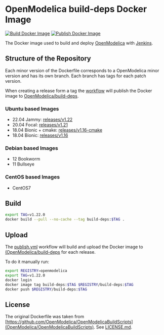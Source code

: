 # OpenModelica build-deps Docker Image

[![Build Docker Image](https://github.com/OpenModelica/build-deps/actions/workflows/build.yml/badge.svg?branch=main)](https://github.com/OpenModelica/build-deps/actions/workflows/build.yml)
[![Publish Docker Image](https://github.com/OpenModelica/build-deps/actions/workflows/publish.yml/badge.svg)](https://github.com/OpenModelica/build-deps/actions/workflows/publish.yml)

The Docker image used to build and deploy
[OpenModelica](https://github.com/OpenModelica/OpenModelica) with
[Jenkins](https://test.openmodelica.org/jenkins/).

## Structure of the Repository

Each minor version of the Dockerfile corresponds to a OpenModelica minor version
and has its own branch. Each branch has tags for each patch version.

When creating a release form a tag the
[workflow](./.github/workflows/publish.yml) will publish the Docker image to
[OpenModelica/build-deps](https://hub.docker.com/repository/docker/OpenModelica/build-deps).

### Ubuntu based Images

  - 22.04 Jammy: [releases/v1.22](https://github.com/OpenModelica/build-deps/tree/releases/v1.22)
  - 20.04 Focal: [releases/v1.21](https://github.com/OpenModelica/build-deps/tree/releases/v1.21)
  - 18.04 Bionic + cmake: [releases/v1.16-cmake](https://github.com/OpenModelica/build-deps/tree/releases/v1.16-cmake)
  - 18.04 Bionic: [releases/v1.16](https://github.com/OpenModelica/build-deps/tree/releases/v1.16)

### Debian based Images

  - 12 Bookworm
  - 11 Bullseye

### CentOS based Images

  - CentOS7

## Build

```bash
export TAG=v1.22.0
docker build --pull --no-cache --tag build-deps:$TAG .
```

## Upload

The [publish.yml](./.github/workflows/publish.yml) workflow will build and
upload the Docker image to
[(OpenModelica/build-deps](https://hub.docker.com/repository/docker/OpenModelica/build-deps)
for each release.

To do it manually run:

```bash
export REGISTRY=openmodelica
export TAG=v1.22.0
docker login
docker image tag build-deps:$TAG $REGISTRY/build-deps:$TAG
docker push $REGISTRY/build-deps:$TAG
```

## License

The original Dockerfile was taken from
[https://github.com/OpenModelica/OpenModelicaBuildScripts](OpenModelica/OpenModelicaBuildScripts).
See [LICENSE.md](./LICENSE.md).
